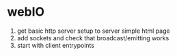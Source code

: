 # webIO

1. get basic http server setup to server simple html page
2. add sockets and check that broadcast/emitting works
3. start with client entrypoints
